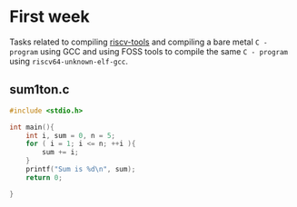 # First week
Tasks related to compiling [riscv-tools](https://github.com/kunalg123/riscv_workshop_collaterals/blob/master/run.sh)
and compiling a bare metal `C - program` using GCC and using FOSS tools to compile the same `C - program` using `riscv64-unknown-elf-gcc`.

## sum1ton.c
```C
#include <stdio.h>

int main(){
    int i, sum = 0, n = 5;
    for ( i = 1; i <= n; ++i ){
        sum += i;
    }
    printf("Sum is %d\n", sum);
    return 0;

}
```
